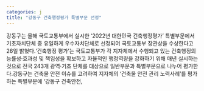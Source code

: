 ```yaml
---
categories: j
title: "강동구 건축행정평가 특별부문 선정"
---
```

강동구는 올해 국토교통부에서 실시한 ‘2022년 대한민국 건축행정평가’ 특별부문에서 기초자치단체 중 유일하게 우수자치단체로 선정되어 국토교통부 장관상을 수상한다고 26일 밝혔다.‘건축행정 평가’는 국토교통부가 각 지자체에서 수행되고 있는 건축행정의 능률성·효과성 및 책임성을 확보하고 자율적인 행정역량을 강화하기 위해 매년 실시하는 것으로 전국 243개 광역·기초 단체를 대상으로 일반부문과 특별부문으로 나누어 평가한다.강동구는 건축물 안전 이슈를 고려하여 지자체의 ‘건축물 안전 관리 노력사례’를 평가하는 특별부문에 ‘강동구 건축안전,